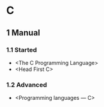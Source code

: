 # C
## 1 Manual
### 1.1 Started
* \<The C Programming Language>
* \<Head First C>

### 1.2 Advanced
* \<Programming languages — C>